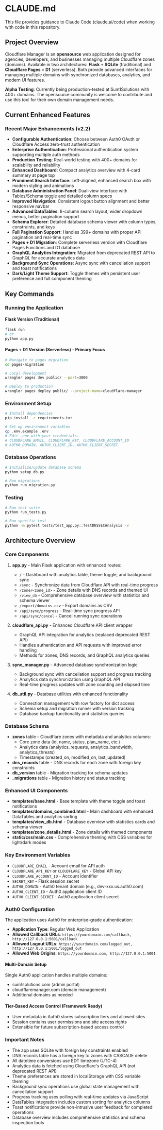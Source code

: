 # CLAUDE.md

This file provides guidance to Claude Code (claude.ai/code) when working with code in this repository.

## Project Overview

Cloudflare Manager is an **opensource** web application designed for agencies, developers, and businesses managing multiple Cloudflare zones (domains). Available in two architectures: **Flask + SQLite** (traditional) and **Cloudflare Pages + D1** (serverless). Both provide advanced interfaces for managing multiple domains with synchronized databases, analytics, and modern UI features.

**Alpha Testing**: Currently being production-tested at Sum1Solutions with 400+ domains. The opensource community is welcome to contribute and use this tool for their own domain management needs.

## Current Enhanced Features

### Recent Major Enhancements (v2.2)
- **Configurable Authentication**: Choose between Auth0 OAuth or Cloudflare Access zero-trust authentication
- **Enterprise Authentication**: Professional authentication system supporting multiple auth methods
- **Production Testing**: Real-world testing with 400+ domains for scalability and reliability
- **Enhanced Dashboard**: Compact analytics overview with 4-card summary at page top
- **Prominent Search Interface**: Left-aligned, enhanced search box with modern styling and animations
- **Database Administration Panel**: Dual-view interface with Tables/Schema toggle and detailed column specs
- **Improved Navigation**: Consistent logout button alignment and better responsive navbar
- **Advanced DataTables**: 8-column search layout, wider dropdown menus, better pagination support
- **Schema Explorer**: Detailed database schema viewer with column types, constraints, and keys
- **Full Pagination Support**: Handles 399+ domains with proper API pagination and real-time sync
- **Pages + D1 Migration**: Complete serverless version with Cloudflare Pages Functions and D1 database
- **GraphQL Analytics Integration**: Migrated from deprecated REST API to GraphQL for accurate analytics data
- **Background Sync Operations**: Async sync with cancellation support and toast notifications  
- **Dark/Light Theme Support**: Toggle themes with persistent user preference and full component theming

## Key Commands

### Running the Application

#### Flask Version (Traditional)
```bash
flask run
# or
python app.py
```

#### Pages + D1 Version (Serverless) - **Primary Focus**
```bash
# Navigate to pages migration
cd pages-migration

# Local development
wrangler pages dev public/ --port=3000

# Deploy to production
wrangler pages deploy public/ --project-name=cloudflare-manager
```

### Environment Setup
```bash
# Install dependencies
pip install -r requirements.txt

# Set up environment variables
cp .env.example .env
# Edit .env with your credentials:
# CLOUDFLARE_EMAIL, CLOUDFLARE_KEY, CLOUDFLARE_ACCOUNT_ID
# AUTH0_DOMAIN, AUTH0_CLIENT_ID, AUTH0_CLIENT_SECRET
```

### Database Operations
```bash
# Initialize/update database schema
python setup_db.py

# Run migrations
python run_migration.py
```

### Testing
```bash
# Run test suite
python run_tests.py

# Run specific test
python -m pytest tests/test_app.py::TestDNSSECAnalysis -v
```

## Architecture Overview

### Core Components

1. **app.py** - Main Flask application with enhanced routes:
   - `/` - Dashboard with analytics table, theme toggle, and background sync
   - `/sync` - Synchronize data from Cloudflare API with real-time progress
   - `/zone/<zone_id>` - Zone details with DNS records and themed UI
   - `/view_db` - Comprehensive database overview with statistics and schema viewer
   - `/export/domains.csv` - Export domains as CSV
   - `/api/sync/progress` - Real-time sync progress API
   - `/api/sync/cancel` - Cancel running sync operations

2. **cloudflare_api.py** - Enhanced Cloudflare API client wrapper
   - GraphQL API integration for analytics (replaced deprecated REST API)
   - Handles authentication and API requests with improved error handling
   - Methods for zones, DNS records, and GraphQL analytics queries

3. **sync_manager.py** - Advanced database synchronization logic
   - Background sync with cancellation support and progress tracking
   - Analytics data synchronization using GraphQL API
   - Real-time progress updates with zone counting and elapsed time

4. **db_util.py** - Database utilities with enhanced functionality
   - Connection management with row factory for dict access
   - Schema setup and migration runner with version tracking
   - Database backup functionality and statistics queries

### Database Schema

- **zones** table - Cloudflare zones with metadata and analytics columns:
  - Core zone data (id, name, status, plan_name, etc.)
  - Analytics data (analytics_requests, analytics_bandwidth, analytics_threats) 
  - Timestamps (created_on, modified_on, last_updated)
- **dns_records** table - DNS records for each zone with foreign key constraints
- **db_version** table - Migration tracking for schema updates
- **_migrations** table - Migration history and status tracking

### Enhanced UI Components

- **templates/base.html** - Base template with theme toggle and toast notifications
- **templates/domains_combined.html** - Main dashboard with enhanced DataTables and analytics sorting
- **templates/view_db.html** - Database overview with statistics cards and schema viewer
- **templates/zone_details.html** - Zone details with themed components
- **static/css/main.css** - Comprehensive theming with CSS variables for light/dark modes

### Key Environment Variables

- `CLOUDFLARE_EMAIL` - Account email for API auth
- `CLOUDFLARE_API_KEY` or `CLOUDFLARE_KEY` - Global API key
- `CLOUDFLARE_ACCOUNT_ID` - Account identifier
- `SECRET_KEY` - Flask session secret
- `AUTH0_DOMAIN` - Auth0 tenant domain (e.g., dev-xxx.us.auth0.com)
- `AUTH0_CLIENT_ID` - Auth0 application client ID
- `AUTH0_CLIENT_SECRET` - Auth0 application client secret

### Auth0 Configuration

The application uses Auth0 for enterprise-grade authentication:

- **Application Type**: Regular Web Application
- **Allowed Callback URLs**: `https://yourdomain.com/callback, http://127.0.0.1:5001/callback`
- **Allowed Logout URLs**: `https://yourdomain.com/logged_out, http://127.0.0.1:5001/logged_out`
- **Allowed Web Origins**: `https://yourdomain.com, http://127.0.0.1:5001`

#### Multi-Domain Setup
Single Auth0 application handles multiple domains:
- sum1solutions.com (admin portal)
- cloudflaremanager.com (domain management)
- Additional domains as needed

#### Tier-Based Access Control (Framework Ready)
- User metadata in Auth0 stores subscription tiers and allowed sites
- Session contains user permissions and site access rights
- Extensible for future subscription-based access control

### Important Notes

- The app uses SQLite with foreign key constraints enabled
- DNS records table has a foreign key to zones with CASCADE delete
- All datetime conversions use EDT timezone (UTC-4)
- Analytics data is fetched using Cloudflare's GraphQL API (not deprecated REST API)
- Theme preferences are stored in localStorage with CSS variable theming
- Background sync operations use global state management with cancellation support
- Progress tracking uses polling with real-time updates via JavaScript
- DataTables integration includes custom sorting for analytics columns
- Toast notifications provide non-intrusive user feedback for completed operations
- Database overview includes comprehensive statistics and schema inspection tools